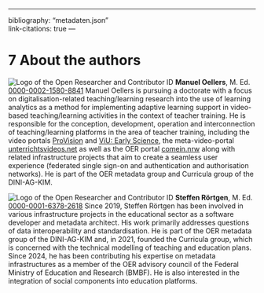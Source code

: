 ------------------------------------------------------------------------

bibliography: “metadaten.json”  
link-citations: true —

# 7 About the authors

<img src="https://info.orcid.org/wp-content/uploads/2020/12/orcid_16x16.gif" alt="Logo of the Open Researcher and Contributor ID" /> **Manuel Oellers**, M. Ed. [0000-0002-1580-8841](https://orcid.org/0000-0002-1580-8841) Manuel Oellers is pursuing a doctorate with a focus on digitalisation-related teaching/learning research into the use of learning analytics as a method for implementing adaptive learning support in video-based teaching/learning activities in the context of teacher training. He is responsible for the conception, development, operation and interconnection of teaching/learning platforms in the area of teacher training, including the video portals [ProVision](https://www.uni-muenster.de/ProVision/) and [ViU: Early Science](https://www.uni-muenster.de/Koviu/), the meta-video-portal [unterrichtsvideos.net](https://unterrichtsvideos.net/metaportal/) as well as the OER portal [comein.nrw](https://comein.nrw/portal/ressourcen/) along with related infrastructure projects that aim to create a seamless user experience (federated single sign-on and authentication and authorisation networks). He is part of the OER metadata group and Curricula group of the DINI-AG-KIM.

<img src="https://info.orcid.org/wp-content/uploads/2020/12/orcid_16x16.gif" alt="Logo of the Open Researcher and Contributor ID" /> **Steffen Rörtgen**, M. Ed. [0000-0001-6378-2618](https://orcid.org/0000-0001-6378-2618) Since 2019, Steffen Rörtgen has been involved in various infrastructure projects in the educational sector as a software developer and metadata architect. His work primarily addresses questions of data interoperability and standardisation. He is part of the OER metadata group of the DINI-AG-KIM and, in 2021, founded the Curricula group, which is concerned with the technical modelling of teaching and education plans. Since 2024, he has been contributing his expertise on metadata infrastructures as a member of the OER advisory council of the Federal Ministry of Education and Research (BMBF). He is also interested in the integration of social components into education platforms.
